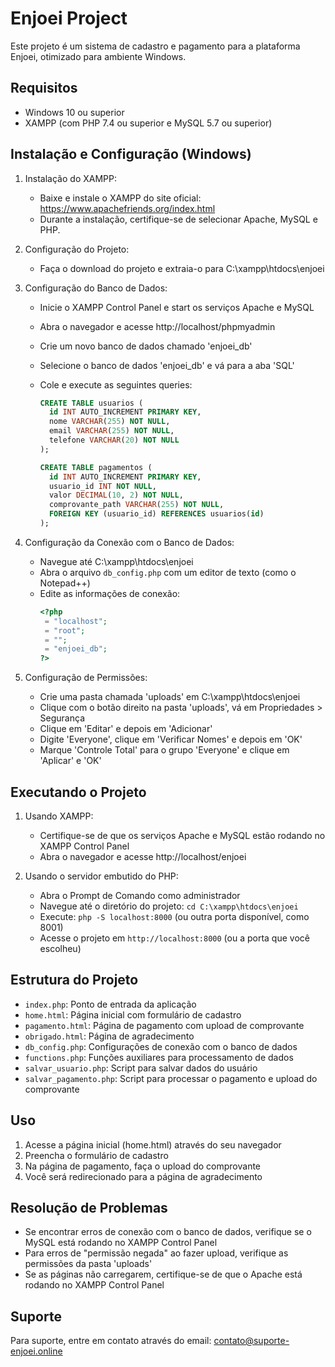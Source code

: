 # Enjoei Project

Este projeto é um sistema de cadastro e pagamento para a plataforma Enjoei, otimizado para ambiente Windows.

## Requisitos

- Windows 10 ou superior
- XAMPP (com PHP 7.4 ou superior e MySQL 5.7 ou superior)

## Instalação e Configuração (Windows)

1. Instalação do XAMPP:
   - Baixe e instale o XAMPP do site oficial: https://www.apachefriends.org/index.html
   - Durante a instalação, certifique-se de selecionar Apache, MySQL e PHP.

2. Configuração do Projeto:
   - Faça o download do projeto e extraia-o para C:\xampp\htdocs\enjoei

3. Configuração do Banco de Dados:
   - Inicie o XAMPP Control Panel e start os serviços Apache e MySQL
   - Abra o navegador e acesse http://localhost/phpmyadmin
   - Crie um novo banco de dados chamado 'enjoei_db'
   - Selecione o banco de dados 'enjoei_db' e vá para a aba 'SQL'
   - Cole e execute as seguintes queries:

     ```sql
     CREATE TABLE usuarios (
       id INT AUTO_INCREMENT PRIMARY KEY,
       nome VARCHAR(255) NOT NULL,
       email VARCHAR(255) NOT NULL,
       telefone VARCHAR(20) NOT NULL
     );

     CREATE TABLE pagamentos (
       id INT AUTO_INCREMENT PRIMARY KEY,
       usuario_id INT NOT NULL,
       valor DECIMAL(10, 2) NOT NULL,
       comprovante_path VARCHAR(255) NOT NULL,
       FOREIGN KEY (usuario_id) REFERENCES usuarios(id)
     );
     ```

4. Configuração da Conexão com o Banco de Dados:
   - Navegue até C:\xampp\htdocs\enjoei
   - Abra o arquivo `db_config.php` com um editor de texto (como o Notepad++)
   - Edite as informações de conexão:
     ```php
     <?php
      = "localhost";
      = "root";
      = "";
      = "enjoei_db";
     ?>
     ```

5. Configuração de Permissões:
   - Crie uma pasta chamada 'uploads' em C:\xampp\htdocs\enjoei
   - Clique com o botão direito na pasta 'uploads', vá em Propriedades > Segurança
   - Clique em 'Editar' e depois em 'Adicionar'
   - Digite 'Everyone', clique em 'Verificar Nomes' e depois em 'OK'
   - Marque 'Controle Total' para o grupo 'Everyone' e clique em 'Aplicar' e 'OK'

## Executando o Projeto

1. Usando XAMPP:
   - Certifique-se de que os serviços Apache e MySQL estão rodando no XAMPP Control Panel
   - Abra o navegador e acesse http://localhost/enjoei

2. Usando o servidor embutido do PHP:
   - Abra o Prompt de Comando como administrador
   - Navegue até o diretório do projeto: `cd C:\xampp\htdocs\enjoei`
   - Execute: `php -S localhost:8000` (ou outra porta disponível, como 8001)
   - Acesse o projeto em `http://localhost:8000` (ou a porta que você escolheu)

## Estrutura do Projeto

- `index.php`: Ponto de entrada da aplicação
- `home.html`: Página inicial com formulário de cadastro
- `pagamento.html`: Página de pagamento com upload de comprovante
- `obrigado.html`: Página de agradecimento
- `db_config.php`: Configurações de conexão com o banco de dados
- `functions.php`: Funções auxiliares para processamento de dados
- `salvar_usuario.php`: Script para salvar dados do usuário
- `salvar_pagamento.php`: Script para processar o pagamento e upload do comprovante

## Uso

1. Acesse a página inicial (home.html) através do seu navegador
2. Preencha o formulário de cadastro
3. Na página de pagamento, faça o upload do comprovante
4. Você será redirecionado para a página de agradecimento

## Resolução de Problemas

- Se encontrar erros de conexão com o banco de dados, verifique se o MySQL está rodando no XAMPP Control Panel
- Para erros de "permissão negada" ao fazer upload, verifique as permissões da pasta 'uploads'
- Se as páginas não carregarem, certifique-se de que o Apache está rodando no XAMPP Control Panel

## Suporte

Para suporte, entre em contato através do email: contato@suporte-enjoei.online
